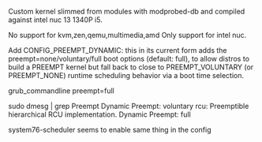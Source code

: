 Custom kernel slimmed from modules with modprobed-db and compiled against intel nuc 13 1340P i5.

No support for kvm,zen,qemu,multimedia,amd
Only support for intel nuc.

Add CONFIG_PREEMPT_DYNAMIC: this in its current form adds the
preempt=none/voluntary/full boot options (default: full),
to allow distros to build a PREEMPT kernel but fall back to
close to PREEMPT_VOLUNTARY (or PREEMPT_NONE) runtime scheduling
behavior via a boot time selection.

grub_commandline preempt=full

sudo dmesg | grep Preempt
Dynamic Preempt: voluntary
rcu: Preemptible hierarchical RCU implementation.
Dynamic Preempt: full

system76-scheduler seems to enable same thing in the config
